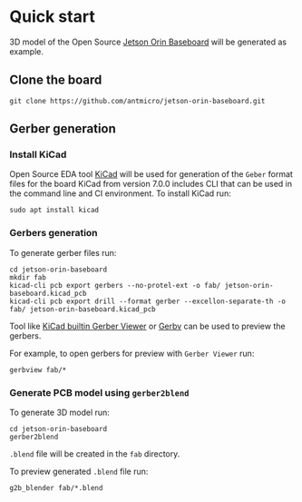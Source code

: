 # Quick start

3D model of the Open Source [Jetson Orin Baseboard](https://github.com/antmicro/jetson-orin-baseboard) will be generated as example.

## Clone the board

```
git clone https://github.com/antmicro/jetson-orin-baseboard.git
```

## Gerber generation

### Install KiCad

Open Source EDA tool [KiCad](https://www.kicad.org/) will be used for generation of the `Geber` format files for the board
KiCad from version 7.0.0 includes CLI that can be used in the command line and CI environment.
To install KiCad run:
```
sudo apt install kicad
```


### Gerbers generation

To generate gerber files run:
```
cd jetson-orin-baseboard  
mkdir fab
kicad-cli pcb export gerbers --no-protel-ext -o fab/ jetson-orin-baseboard.kicad_pcb
kicad-cli pcb export drill --format gerber --excellon-separate-th -o fab/ jetson-orin-baseboard.kicad_pcb
```

Tool like [KiCad builtin Gerber Viewer](https://www.kicad.org/discover/gerber-viewer/) or [Gerbv](https://gerbv.github.io/) can be used to preview the gerbers.

For example, to open gerbers for preview with `Gerber Viewer` run:
```
gerbview fab/*
```

### Generate PCB model using `gerber2blend`

To generate 3D model run:
```
cd jetson-orin-baseboard
gerber2blend
```

`.blend` file will be created in the `fab` directory.

To preview generated `.blend` file run:
```
g2b_blender fab/*.blend
```

